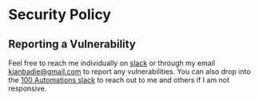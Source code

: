 # Security Policy

## Reporting a Vulnerability

Feel free to reach me individually on [slack](https://app.slack.com/team/UNAQGKW91) or through my email kianbadie@gmail.com to report any vulnerabilities. You can also drop into the [100 Automations slack](https://hackforla.slack.com/archives/C018S5TCQE7) to reach out to me and others if I am not responsive.
